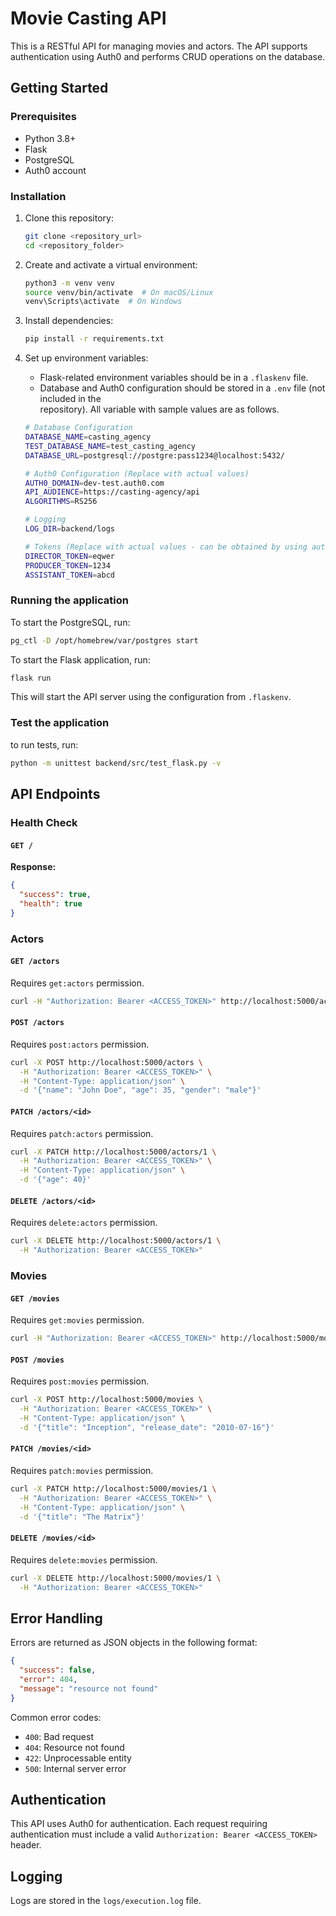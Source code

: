 # Movie Casting API

This is a RESTful API for managing movies and actors. The API supports authentication using Auth0 and performs CRUD operations on the database.

## Getting Started

### Prerequisites
- Python 3.8+
- Flask
- PostgreSQL
- Auth0 account

### Installation
1. Clone this repository:
   ```sh
   git clone <repository_url>
   cd <repository_folder>
   ```

2. Create and activate a virtual environment:
   ```sh
   python3 -m venv venv
   source venv/bin/activate  # On macOS/Linux
   venv\Scripts\activate  # On Windows
   ```

3. Install dependencies:
   ```sh
   pip install -r requirements.txt
   ```

4. Set up environment variables:
   - Flask-related environment variables should be in a `.flaskenv` file.
   - Database and Auth0 configuration should be stored in a `.env` file (not included in the  
     repository). All variable with sample values are as follows.

    ```sh
    # Database Configuration
    DATABASE_NAME=casting_agency
    TEST_DATABASE_NAME=test_casting_agency
    DATABASE_URL=postgresql://postgre:pass1234@localhost:5432/

    # Auth0 Configuration (Replace with actual values)
    AUTH0_DOMAIN=dev-test.auth0.com
    API_AUDIENCE=https://casting-agency/api
    ALGORITHMS=RS256

    # Logging
    LOG_DIR=backend/logs

    # Tokens (Replace with actual values - can be obtained by using auth0 URL for your API)
    DIRECTOR_TOKEN=eqwer
    PRODUCER_TOKEN=1234
    ASSISTANT_TOKEN=abcd
    ```


### Running the application
To start the PostgreSQL, run:
```sh
pg_ctl -D /opt/homebrew/var/postgres start
```

To start the Flask application, run:
```sh
flask run
```
This will start the API server using the configuration from `.flaskenv`.

### Test the application
to run tests, run:
```sh
python -m unittest backend/src/test_flask.py -v
```

## API Endpoints

### Health Check
#### `GET /`
**Response:**
```json
{
  "success": true,
  "health": true
}
```

### Actors
#### `GET /actors`
Requires `get:actors` permission.
```sh
curl -H "Authorization: Bearer <ACCESS_TOKEN>" http://localhost:5000/actors
```

#### `POST /actors`
Requires `post:actors` permission.
```sh
curl -X POST http://localhost:5000/actors \
  -H "Authorization: Bearer <ACCESS_TOKEN>" \
  -H "Content-Type: application/json" \
  -d '{"name": "John Doe", "age": 35, "gender": "male"}'
```

#### `PATCH /actors/<id>`
Requires `patch:actors` permission.
```sh
curl -X PATCH http://localhost:5000/actors/1 \
  -H "Authorization: Bearer <ACCESS_TOKEN>" \
  -H "Content-Type: application/json" \
  -d '{"age": 40}'
```

#### `DELETE /actors/<id>`
Requires `delete:actors` permission.
```sh
curl -X DELETE http://localhost:5000/actors/1 \
  -H "Authorization: Bearer <ACCESS_TOKEN>"
```

### Movies
#### `GET /movies`
Requires `get:movies` permission.
```sh
curl -H "Authorization: Bearer <ACCESS_TOKEN>" http://localhost:5000/movies
```

#### `POST /movies`
Requires `post:movies` permission.
```sh
curl -X POST http://localhost:5000/movies \
  -H "Authorization: Bearer <ACCESS_TOKEN>" \
  -H "Content-Type: application/json" \
  -d '{"title": "Inception", "release_date": "2010-07-16"}'
```

#### `PATCH /movies/<id>`
Requires `patch:movies` permission.
```sh
curl -X PATCH http://localhost:5000/movies/1 \
  -H "Authorization: Bearer <ACCESS_TOKEN>" \
  -H "Content-Type: application/json" \
  -d '{"title": "The Matrix"}'
```

#### `DELETE /movies/<id>`
Requires `delete:movies` permission.
```sh
curl -X DELETE http://localhost:5000/movies/1 \
  -H "Authorization: Bearer <ACCESS_TOKEN>"
```

## Error Handling
Errors are returned as JSON objects in the following format:
```json
{
  "success": false,
  "error": 404,
  "message": "resource not found"
}
```
Common error codes:
- `400`: Bad request
- `404`: Resource not found
- `422`: Unprocessable entity
- `500`: Internal server error

## Authentication
This API uses Auth0 for authentication. Each request requiring authentication must include a valid `Authorization: Bearer <ACCESS_TOKEN>` header.

## Logging
Logs are stored in the `logs/execution.log` file.



